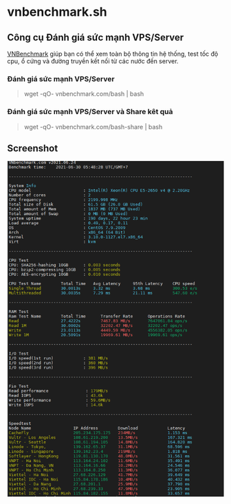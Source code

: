 # vnbenchmark.sh
## Công cụ Đánh giá sức mạnh VPS/Server
[VNBenchmark](https://vnbenchmark.com) giúp bạn có thể xem toàn bộ thông tin hệ thống, test tốc độ cpu,
ổ cứng và đường truyền kết nối từ các nước đến server.

### Đánh giá sức mạnh VPS/Server
> wget -qO- vnbenchmark.com/bash | bash

### Đánh giá sức mạnh VPS/Server và Share kêt quả
> wget -qO- vnbenchmark.com/bash-share | bash

## Screenshot
![Screenshot VNBenchmark](https://raw.githubusercontent.com/thientran235/vnbenchmark.sh/main/Screenshot_2.png)
